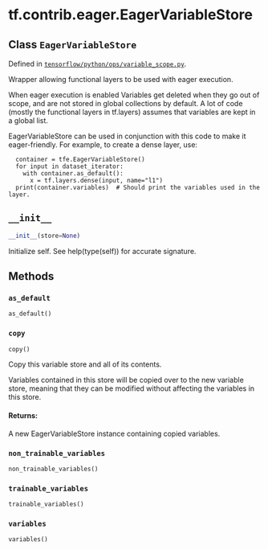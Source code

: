 <div itemscope itemtype="http://developers.google.com/ReferenceObject">
<meta itemprop="name" content="tf.contrib.eager.EagerVariableStore" />
<meta itemprop="path" content="Stable" />
<meta itemprop="property" content="__init__"/>
<meta itemprop="property" content="as_default"/>
<meta itemprop="property" content="copy"/>
<meta itemprop="property" content="non_trainable_variables"/>
<meta itemprop="property" content="trainable_variables"/>
<meta itemprop="property" content="variables"/>
</div>

# tf.contrib.eager.EagerVariableStore

## Class `EagerVariableStore`





Defined in [`tensorflow/python/ops/variable_scope.py`](https://www.tensorflow.org/code/tensorflow/python/ops/variable_scope.py).

Wrapper allowing functional layers to be used with eager execution.

When eager execution is enabled Variables get deleted when they go out of
scope, and are not stored in global collections by default. A lot of code
(mostly the functional layers in tf.layers) assumes that variables are kept in
a global list.

EagerVariableStore can be used in conjunction with this code to make it
eager-friendly. For example, to create a dense layer, use:

```
  container = tfe.EagerVariableStore()
  for input in dataset_iterator:
    with container.as_default():
      x = tf.layers.dense(input, name="l1")
  print(container.variables)  # Should print the variables used in the layer.
```

<h2 id="__init__"><code>__init__</code></h2>

``` python
__init__(store=None)
```

Initialize self.  See help(type(self)) for accurate signature.



## Methods

<h3 id="as_default"><code>as_default</code></h3>

``` python
as_default()
```



<h3 id="copy"><code>copy</code></h3>

``` python
copy()
```

Copy this variable store and all of its contents.

Variables contained in this store will be copied over to the new variable
store, meaning that they can be modified without affecting the variables in
this store.

#### Returns:

A new EagerVariableStore instance containing copied variables.

<h3 id="non_trainable_variables"><code>non_trainable_variables</code></h3>

``` python
non_trainable_variables()
```



<h3 id="trainable_variables"><code>trainable_variables</code></h3>

``` python
trainable_variables()
```



<h3 id="variables"><code>variables</code></h3>

``` python
variables()
```





